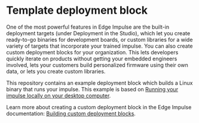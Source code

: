 # Template deployment block

One of the most powerful features in Edge Impulse are the built-in deployment targets (under Deployment in the Studio), which let you create ready-to-go binaries for development boards, or custom libraries for a wide variety of targets that incorporate your trained impulse. You can also create custom deployment blocks for your organization. This lets developers quickly iterate on products without getting your embedded engineers involved, lets your customers build personalized firmware using their own data, or lets you create custom libraries.

This repository contains an example deployment block which builds a Linux binary that runs your impulse. This example is based on [Running your impulse locally on your desktop computer](https://docs.edgeimpulse.com/docs/running-your-impulse-locally).

Learn more about creating a custom deployment block in the Edge Impulse documentation: [Building custom deployment blocks](https://docs.edgeimpulse.com/docs/building-deployment-blocks).

